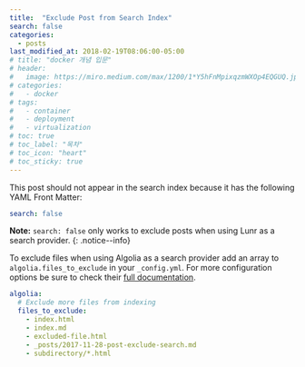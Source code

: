 ```yaml
---
title:  "Exclude Post from Search Index"
search: false
categories: 
  - posts
last_modified_at: 2018-02-19T08:06:00-05:00
# title: "docker 개념 입문"
# header:
#   image: https://miro.medium.com/max/1200/1*Y5hFnMpixqzmWXOp4EQGUQ.jpeg
# categories:
#   - docker
# tags:
#   - container
#   - deployment
#   - virtualization
# toc: true
# toc_label: "목차"
# toc_icon: "heart"
# toc_sticky: true
---
```


This post should not appear in the search index because it has the following YAML Front Matter:

```yaml
search: false
```

**Note:** `search: false` only works to exclude posts when using Lunr as a search provider.
{: .notice--info}

To exclude files when using Algolia as a search provider add an array to `algolia.files_to_exclude` in your `_config.yml`. For more configuration options be sure to check their [full documentation](https://community.algolia.com/jekyll-algolia/options.html).

```yaml
algolia:
  # Exclude more files from indexing
  files_to_exclude:
    - index.html
    - index.md
    - excluded-file.html
    - _posts/2017-11-28-post-exclude-search.md
    - subdirectory/*.html
```